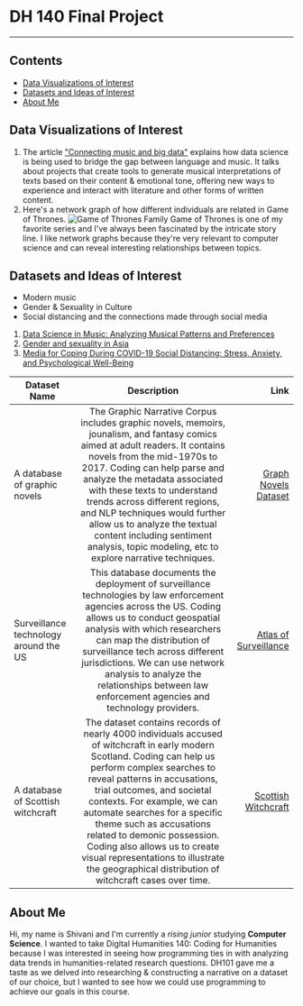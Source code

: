 # DH 140 Final Project

---

## Contents

- [Data Visualizations of Interest](#data-visualizations-of-interest)
- [Datasets and Ideas of Interest](#datasets-and-ideas-of-interest)
- [About Me](#about-me)


## Data Visualizations of Interest

1. The article ["Connecting music and big data"](https://news.umich.edu/connecting-music-and-big-data/) explains how data science is being used to bridge the gap between language and music. It talks about projects that create tools to generate musical interpretations of texts based on their content & emotional tone, offering new ways to experience and interact with literature and other forms of written content.
2. Here's a network graph of how different individuals are related in Game of Thrones. ![Game of Thrones Family](https://external-content.duckduckgo.com/iu/?u=https%3A%2F%2Fdist.neo4j.com%2Fwp-content%2Fuploads%2Fexample-viz.png&f=1&nofb=1&ipt=fd895b293f78d7be4786129a718ec061c08b8beb819cd57f3f300b3a8e3d9e8e&ipo=images)
   Game of Thrones is one of my favorite series and I've always been fascinated by the intricate story line. I like network graphs because they're very relevant to computer science and can reveal interesting relationships between topics.
  

## Datasets and Ideas of Interest

- Modern music
- Gender & Sexuality in Culture
- Social distancing and the connections made through social media

1. [Data Science in Music: Analyzing Musical Patterns and Preferences](https://www.indatalytics.com/post/data-science-in-music-analyzing-musical-patterns-and-preferences)
2. [Gender and sexuality in Asia](https://www.emerald.com/insight/content/doi/10.1108/EDI-06-2023-379/full/html)
3. [Media for Coping During COVID-19 Social Distancing: Stress, Anxiety, and Psychological Well-Being](https://www.frontiersin.org/journals/psychology/articles/10.3389/fpsyg.2020.577639/full)

| Dataset Name                          |                                                                                                                                                                                                                                  Description                                                                                                                                                                                                                                  |                                                                                           Link |
| ------------------------------------- | :---------------------------------------------------------------------------------------------------------------------------------------------------------------------------------------------------------------------------------------------------------------------------------------------------------------------------------------------------------------------------------------------------------------------------------------------------------------------------: | ---------------------------------------------------------------------------------------------: |
| A database of graphic novels          |           The Graphic Narrative Corpus includes graphic novels, memoirs, jounalism, and fantasy comics aimed at adult readers. It contains novels from the mid-1970s to 2017. Coding can help parse and analyze the metadata associated with these texts to understand trends across different regions, and NLP techniques would further allow us to analyze the textual content including sentiment analysis, topic modeling, etc to explore narrative techniques.           | [Graph Novels Dataset](https://groups.uni-paderborn.de/graphic-literature/gncorpus/corpus.php) |
| Surveillance technology around the US |                                            This database documents the deployment of surveillance technologies by law enforcement agencies across the US. Coding allows us to conduct geospatial analysis with which researchers can map the distribution of surveillance tech across different jurisdictions. We can use network analysis to analyze the relationships between law enforcement agencies and technology providers.                                            |                                       [Atlas of Surveillance](https://atlasofsurveillance.org) |
| A database of Scottish witchcraft     | The dataset contains records of nearly 4000 individuals accused of witchcraft in early modern Scotland. Coding can help us perform complex searches to reveal patterns in accusations, trial outcomes, and societal contexts. For example, we can automate searches for a specific theme such as accusations related to demonic possession. Coding also allows us to create visual representations to illustrate the geographical distribution of witchcraft cases over time. |                                            [Scottish Witchcraft](https://witches.hca.ed.ac.uk) |


## About Me

Hi, my name is Shivani and I'm currently a _rising junior_ studying **Computer Science**. I wanted to take Digital Humanities 140: Coding for Humanities because I was interested in seeing how programming ties in with analyzing data trends in humanities-related research questions. DH101 gave me a taste as we delved into researching & constructing a narrative on a dataset of our choice, but I wanted to see how we could use programming to achieve our goals in this course.
